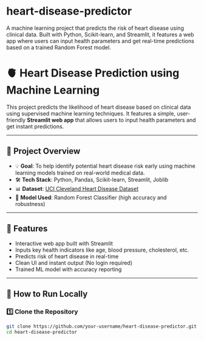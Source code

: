 # heart-disease-predictor
A machine learning project that predicts the risk of heart disease using clinical data. Built with Python, Scikit-learn, and Streamlit, it features a web app where users can input health parameters and get real-time predictions based on a trained Random Forest model.

# 🫀 Heart Disease Prediction using Machine Learning

This project predicts the likelihood of heart disease based on clinical data using supervised machine learning techniques. It features a simple, user-friendly **Streamlit web app** that allows users to input health parameters and get instant predictions.

---

## 📌 Project Overview

- 💡 **Goal**: To help identify potential heart disease risk early using machine learning models trained on real-world medical data.
- 🛠 **Tech Stack**: Python, Pandas, Scikit-learn, Streamlit, Joblib
- 📊 **Dataset**: [UCI Cleveland Heart Disease Dataset](https://www.kaggle.com/datasets/cherngs/heart-disease-cleveland-uci)
- 🤖 **Model Used**: Random Forest Classifier (high accuracy and robustness)

---

## 🧠 Features

- Interactive web app built with Streamlit
- Inputs key health indicators like age, blood pressure, cholesterol, etc.
- Predicts risk of heart disease in real-time
- Clean UI and instant output (No login required)
- Trained ML model with accuracy reporting

---

## 🚀 How to Run Locally

### 1️⃣ Clone the Repository
```bash
git clone https://github.com/your-username/heart-disease-predictor.git
cd heart-disease-predictor
